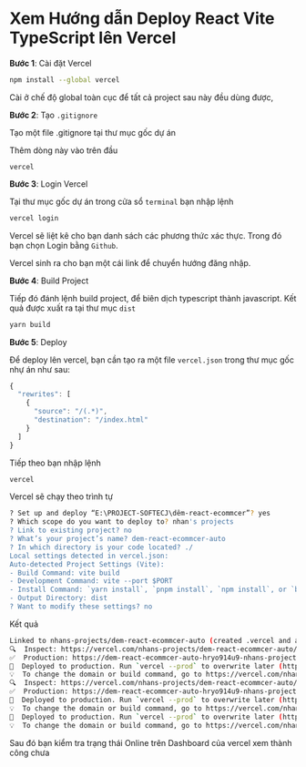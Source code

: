 # Xem Hướng dẫn Deploy React Vite TypeScript lên Vercel


**Bước 1**: Cài đặt Vercel

```bash
npm install --global vercel
```

Cài ở chế độ global toàn cục để tất cả project sau này đều dùng được,

**Bước 2**: Tạo `.gitignore `

Tạo một file .gitignore tại thư mục gốc dự án

Thêm dòng này vào trên đầu

```text
vercel
```

**Bước 3**: Login Vercel

Tại thư mục gốc dự án trong cửa sổ `terminal` bạn nhập lệnh

```bash
vercel login
```

Vercel sẽ liệt kê cho bạn danh sách các phương thức xác thực. Trong đó bạn chọn Login bằng `Github`.

Vercel sinh ra cho bạn một cái link để chuyển hướng đăng nhập.

**Bước 4**: Build Project

Tiếp đó đánh lệnh build project, để biên dịch typescript thành javascript. Kết quả được xuất ra tại thư mục `dist`

```bash
yarn build
```


**Bước 5**: Deploy

Để deploy lên vercel, bạn cần tạo ra một file `vercel.json` trong thư mục gốc nhự án như sau:

```js
{
  "rewrites": [
    {
      "source": "/(.*)",
      "destination": "/index.html"
    }
  ]
}
```

Tiếp theo bạn nhập lệnh

```bash
vercel
```

Vercel sẽ chạy theo trình tự

```bash
? Set up and deploy “E:\PROJECT-SOFTECJ\dêm-react-ecommcer”? yes
? Which scope do you want to deploy to? nhan's projects
? Link to existing project? no
? What’s your project’s name? dem-react-ecommcer-auto
? In which directory is your code located? ./
Local settings detected in vercel.json:
Auto-detected Project Settings (Vite):
- Build Command: vite build
- Development Command: vite --port $PORT
- Install Command: `yarn install`, `pnpm install`, `npm install`, or `bun install`
- Output Directory: dist
? Want to modify these settings? no
```

Kết quả

```bash
Linked to nhans-projects/dem-react-ecommcer-auto (created .vercel and added it to .gitignore)
🔍  Inspect: https://vercel.com/nhans-projects/dem-react-ecommcer-auto/dFdZGmKC3onEiCTGKiv2Ymw6nj7a [2s]
✅  Production: https://dem-react-ecommcer-auto-hryo914u9-nhans-projects.vercel.app [2s]
📝  Deployed to production. Run `vercel --prod` to overwrite later (https://vercel.link/2F).
💡  To change the domain or build command, go to https://vercel.com/nhans-projects/dem-react-ecommcer-auto/settin🔗  Linked to nhans-projects/dem-react-ecommcer-auto (created .vercel and added it to .gitignore)
🔍  Inspect: https://vercel.com/nhans-projects/dem-react-ecommcer-auto/dFdZGmKC3onEiCTGKiv2Ymw6nj7a [2s]
✅  Production: https://dem-react-ecommcer-auto-hryo914u9-nhans-projects.vercel.app [2s]
📝  Deployed to production. Run `vercel --prod` to overwrite later (https://vercel.link/2F).
💡  To change the domain or build command, go to https://vercel.com/nhans-projects/dem-react-ecommcer-auto/settin✅  Production: https://dem-react-ecommcer-auto-hryo914u9-nhans-projects.vercel.app [2s]
📝  Deployed to production. Run `vercel --prod` to overwrite later (https://vercel.link/2F).
💡  To change the domain or build command, go to https://vercel.com/nhans-projects/dem-react-ecommcer-auto/settin💡  To change the domain or build command, go to https://vercel.com/nhans-projects/dem-react-ecommcer-auto/settings
```

Sau đó bạn kiểm tra trạng thái Online trên Dashboard của vercel xem thành công chưa
